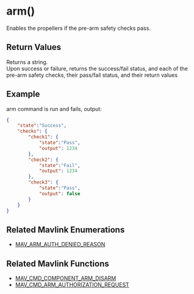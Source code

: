 # arm()
Enables the propellers if the pre-arm safety checks pass. 

## Return Values
Returns a string.  
Upon success or failure, returns the success/fail status, and each of the pre-arm safety checks, their pass/fail status, and their return values

## Example
arm command is run and fails, output:
```json
{
    "state":"Success",
    "checks": {
        "check1": {
            "state":"Pass",
            "output": 1234
        },
        "check2": {
            "state":"Fail",
            "output": 1234
        },
        "check3": {
            "state":"Pass",
            "output": false
        }
    }
}
```

## Related Mavlink Enumerations

- [MAV_ARM_AUTH_DENIED_REASON](https://mavlink.io/en/messages/common.html#MAV_ARM_AUTH_DENIED_REASON)

## Related Mavlink Functions

- [MAV_CMD_COMPONENT_ARM_DISARM](https://mavlink.io/en/messages/common.html#MAV_CMD_COMPONENT_ARM_DISARM)
- [MAV_CMD_ARM_AUTHORIZATION_REQUEST](https://mavlink.io/en/messages/common.html#MAV_CMD_ARM_AUTHORIZATION_REQUEST)